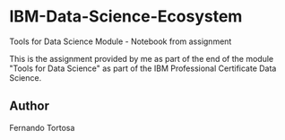 # IBM-Data-Science-Ecosystem
Tools for Data Science Module - Notebook from assignment

This is the assignment provided by me as part of the end of the module "Tools for Data Science" as part of the IBM Professional Certificate Data Science.

## Author
Fernando Tortosa
